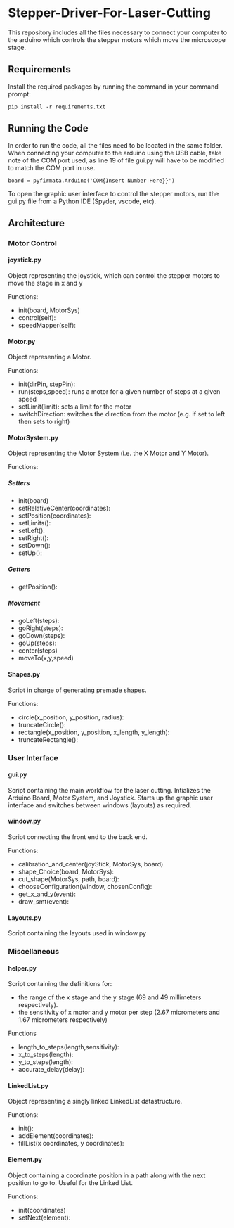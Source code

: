 # Stepper-Driver-For-Laser-Cutting

This repository includes all the files necessary to connect your computer to the arduino which controls the stepper motors which move the microscope stage.

## Requirements

Install the required packages by running the command in your command prompt:
```
pip install -r requirements.txt
```

## Running the Code

In order to run the code, all the files need to be located in the same folder. When connecting your computer to the arduino using the USB cable, take note of the COM port used, as line 19 of file gui.py will have to be modified to match the COM port in use. 
```
board = pyfirmata.Arduino('COM{Insert Number Here}}')
```
To open the graphic user interface to control the stepper motors, run the gui.py file from a Python IDE (Spyder, vscode, etc).


## Architecture

### Motor Control

#### joystick.py
Object representing the joystick, which can control the stepper motors to move the stage in x and y

Functions:
- init(board, MotorSys)
- control(self):
- speedMapper(self):

#### Motor.py
Object representing a Motor.

Functions:
- init(dirPin, stepPin):
- run(steps,speed): runs a motor for a given number of steps at a given speed
- setLimit(limit): sets a limit for the motor 
- switchDirection: switches the direction from the motor (e.g. if set to left then sets to right) 

#### MotorSystem.py
Object representing the Motor System (i.e. the X Motor and Y Motor).

Functions:
##### Setters
- init(board)
- setRelativeCenter(coordinates):
- setPosition(coordinates):
- setLimits():
- setLeft():
- setRight():
- setDown():
- setUp():
##### Getters
- getPosition():
##### Movement
- goLeft(steps):
- goRight(steps):
- goDown(steps):
- goUp(steps):
- center(steps)
- moveTo(x,y,speed)

#### Shapes.py
Script in charge of generating premade shapes.

Functions:
- circle(x_position, y_position, radius):
- truncateCircle():
- rectangle(x_position, y_position, x_length, y_length):
- truncateRectangle():

### User Interface

#### gui.py
Script containing the main workflow for the laser cutting. Intializes the Arduino Board, Motor System, and Joystick. Starts up the graphic user interface and switches between windows (layouts) as required.

#### window.py
Script connecting the front end to the back end.

Functions:
- calibration_and_center(joyStick, MotorSys, board)
- shape_Choice(board, MotorSys):
- cut_shape(MotorSys, path, board):
- chooseConfiguration(window, chosenConfig):
- get_x_and_y(event):
- draw_smt(event):

#### Layouts.py
Script containing the layouts used in window.py

### Miscellaneous

#### helper.py
Script containing the definitions for:
- the range of the x stage and the y stage (69 and 49 millimeters respectively).
- the sensitivity of x motor and y motor per step (2.67 micrometers and 1.67 micrometers respectively)

Functions
- length_to_steps(length,sensitivity):
- x_to_steps(length):
- y_to_steps(length):
- accurate_delay(delay):

#### LinkedList.py
Object representing a singly linked LinkedList datastructure.

Functions:
- init():
- addElement(coordinates):
- fillList(x coordinates, y coordinates):

#### Element.py
Object containing a coordinate position in a path along with the next position to go to. Useful for the Linked List.

Functions:
- init(coordinates)
- setNext(element):


